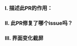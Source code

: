 ### Ⅰ. 描述此PR的作用：

### Ⅱ. 此PR修复了哪个issue吗？

<!-- 如果是的话，请在下一行写上 "fixes #xxx"，比如：fixes #97 -->

### Ⅲ. 界面变化截屏

<!-- 如果存在界面上的变化，请截屏展示出来 -->
